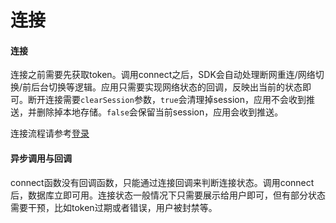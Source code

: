 # 连接

#### 连接
连接之前需要先获取token。调用connect之后，SDK会自动处理断网重连/网络切换/前后台切换等逻辑。应用只需要实现网络状态的回调，反映出当前的状态即可。断开连接需要```clearSession```参数，```true```会清理掉session，应用不会收到推送，并删除掉本地存储。```false```会保留当前session，应用会收到推送。

连接流程请参考[登录](../architecture/index.html#登陆)

#### 异步调用与回调
connect函数没有回调函数，只能通过连接回调来判断连接状态。调用connect后，数据库立即可用。连接状态一般情况下只需要展示给用户即可，但有部分状态需要干预，比如token过期或者错误，用户被封禁等。
